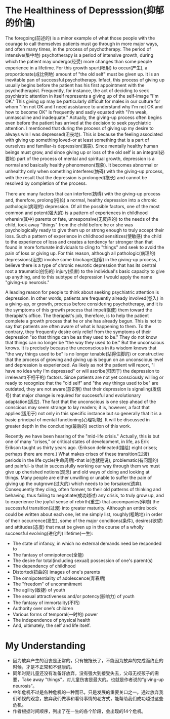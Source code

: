 # The Healthiness of Depresssion(抑郁的价值)
The foregoing(前述的) is a minor example of what those people with the courage to call themselves patients must go through in more major ways, and often many times, in the process of psychotherapy. The period of intensive(集中地) psychotherapy is a period of intensive growth, during which the patient may undergo(经受) more changes than some people experience in a lifetime. For this growth spurt(喷射) to occur(产生), a proportionate(成比例地) amount of "the old self" must be given up. It is an inevitable pan of successful psychotherapy. Infact, this process of giving up usually begins before the patient has his first appointment with the psychotherapist. Frequently, for instance, the act of deciding to seek psychiatric attention in itself represents a giving up of the self-image "I'm OK." This giving up may be particularly difficult for males in our culture for whom "I'm not OK and I need assistance to understand why I'm not OK and how to become OK" is frequently and sadly equated with "I'm weak, unmasculine and inadequate." Actually, the giving-up process often begins even before the patient has arrived at the decision to seek psychiatric attention. I mentioned that during the process of giving up my desire to always win I was depressed(沮丧地). This is because the feeling associated with giving up something loved-or at least something that is a part of ourselves and familiar-is depression(沮丧). Since mentally healthy human beings must grow, and since giving up or loss of the old self is an integral(必要地) part of the process of mental and spiritual growth, depression is a normal and basically healthy phenomenon(现象). It becomes abnormal or unhealthy only when something interferes(妨碍) with the giving-up process, with the result that the depression is prolonged(拖长) and cannot be resolved by completion of the process.


There are many factors that can interfere(妨碍) with the giving-up process and, therefore, prolong(拖长) a normal, healthy depression into a chronic pathologic(病理的) depression. Of all the possible factors, one of the most common and potent(强大的) is a pattern of experiences in childhood wherein(其中) parents or fate, unresponsive(无反应的) to the needs of the child, took away "things" from the child before he or she was psychologically ready to give them up or strong enough to truly accept their loss. Such a pattern of experience in childhood sensitizes(使敏感) the child to the experience of loss and creates a tendency far stronger than that found in more fortunate individuals to cling to "things" and seek to avoid the pain of loss or giving up. For this reason, although all pathologic(病理的) depressions(沮丧) involve some blockage(阻塞) in the giving-up process, I believe there is a type of chronic neurotic depression that has its central root a traumatic(创伤的) injury(损害) to the individual's basic capacity to give up anything, and to this subtype of depression I would apply the name "giving-up neurosis."


A leading reason for people to think about seeking psychiatric attention is depression. In other words, patients are frequently already involved(卷入) in a giving-up, or growth, process before considering psychotherapy, and it is the symptoms of this growth process that impel(驱使) them toward the therapist's office. The therapist's job, therefore, is to help the patient complete a growth process that he or she has already begun. This is not to say that patients are often aware of what is happening to them. To the contrary, they frequently desire only relief from the symptoms of their depression "so that things can be as they used to be." They do not know that things can no longer be "the way they used to be." But the unconscious knows. It is precisely because the unconscious in its wisdom knows that "the way things used to be" is no longer tenable(站得住脚的) or constructive that the process of growing and giving up is begun on an unconscious level and depression is experienced. As likely as not the patient will report, "I have no idea why I'm depressed" or will ascribe(归因于) the depression to irrelevant(不相干的) factors. Since patients are not yet consciously willing or ready to recognize that the "old self" and "the way things used to be" are outdated, they are not aware(意识到) that their depression is signaling(发信号) that major change is required for successful and evolutionary adaptation(适应). The fact that the unconscious is one step ahead of the conscious may seem strange to lay readers; it is, however, a fact that applies(适用于) not only in this specific instance but so generally that it is a basic principal of mental functioning(心理功能). It will be discussed in greater depth in the concluding(最后的) section of this work.


Recently we have been hearing of the "mid-life crisis." Actually, this is but one of many "crises," or critical states of development, in life, as Erik Erikson taught us thirty years ago. (Erikson delineated(描绘) eight crises; perhaps there are more.) What makes crises of these transition(过渡) periods in the life cycle(生命周期)-that is(也就是说), problematic(有问题的) and painful-is that in successfully working our way through them we must give up cherished notions(观念) and old ways of doing and looking at things. Many people are either unwilling or unable to suffer the pain of giving up the outgrown(过大的) which needs to be forsaken(遗弃). Consequently they cling, often forever, to their old patterns of thinking and behaving, thus failing to negotiate(成功越过) any crisis, to truly grow up, and to experience the joyful sense of rebirth(重生) that accompanies(伴随) the successful transition(过渡) into greater maturity. Although an entire book could be written about each one, let me simply list, roughly(粗略地) in order of their occurrence(发生), some of the major conditions(条件), desires(欲望) and attitudes(态度) that must be given up in the course of a wholly successful evolving(进化的) lifetime(一生):  

* The state of infancy, in which no external demands need be responded to  
* The fantasy of omnipotence(全能)  
* The desire for total(including sexual) possession of one's parent(s)  
* The dependency of childhood  
* Distorted(扭曲的) images of one's parents  
* The omnipotentiality of adolescence(青春期)  
* The "freedom" of uncommitment  
* The agility(敏捷) of youth  
* The sexual attractiveness and/or potency(影响力) of youth  
* The fantasy of immortality(不朽)  
* Authority over one's children  
* Various forms of temporal(一时的) power  
* The independence of physical health  
* And, ultimately, the self and life itself.  
# My Understanding
* 因为放弃产生的沮丧是正常的，只有被拖长了，不能因为放弃的完成而终止的时候，才是不正常和不健康的。
* 同年时期儿童还没有准备好放弃，没有强大到接受失去，父母无视孩子的需要，Take away "things"，对儿童伤害是最大的。也就是作者说的“giving-up neurosis”。
* 中年危机不过是各种危机的一种而已，只是发展的重要关口之一。通过放弃我们珍视的观念，放弃我们做事和看待事情的老方式，能帮助我们成功越过这些危机。
* 作者根据时间顺序，列出了在一生的各个阶段，会出现的14个危机。
